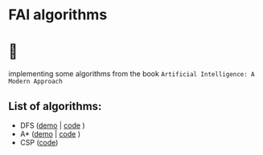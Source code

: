 # FAI algorithms

# :construction:

implementing some algorithms from the book `Artificial Intelligence: A Modern Approach`

## List of algorithms:

- DFS ([demo](https://serene-lewin-d01df9.netlify.app/) | [code](https://github.com/thomasreolon/REACT-searchAlgorithms) )
- A\* ([demo](https://serene-lewin-d01df9.netlify.app/) | [code](https://github.com/thomasreolon/REACT-searchAlgorithms) )
- CSP ([code](algs/csp/solution.py))
